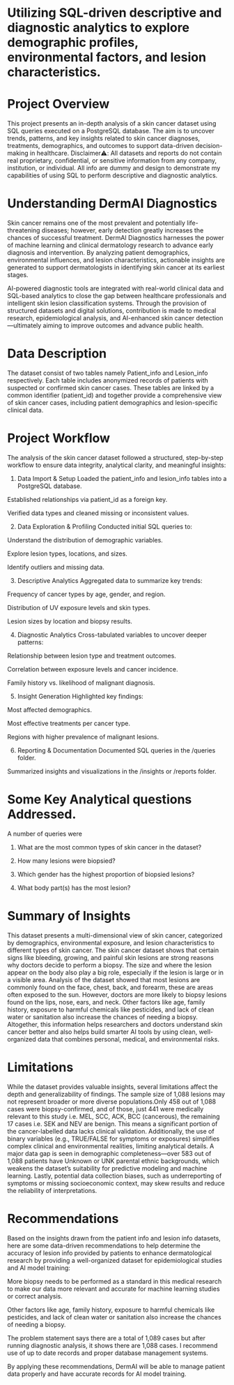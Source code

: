 # Utilizing SQL-driven descriptive and diagnostic analytics to explore demographic profiles, environmental factors, and lesion characteristics.

# Project Overview
This project presents an in-depth analysis of a skin cancer dataset using SQL queries executed on a PostgreSQL database. The aim is to uncover
trends, patterns, and key insights related to skin cancer diagnoses, treatments, demographics, and outcomes to support data-driven decision-making 
in healthcare.
Disclaimer⚠️: All datasets and reports do not contain real proprietary, confidential, or sensitive information from any company, institution, or individual. All info are dummy and design to demonstrate my capabilities of using SQL to perform descriptive and diagnostic analytics.




# Understanding DermAI Diagnostics
Skin cancer remains one of the most prevalent and potentially life-threatening diseases; however, early detection greatly increases the chances of
successful treatment. DermAI Diagnostics harnesses the power of machine learning and clinical dermatology research to advance early diagnosis and
intervention. By analyzing patient demographics, environmental influences, and lesion characteristics, actionable insights are generated to support
dermatologists in identifying skin cancer at its earliest stages.

AI-powered diagnostic tools are integrated with real-world clinical data and SQL-based analytics to close the gap between healthcare professionals and
intelligent skin lesion classification systems. Through the provision of structured datasets and digital solutions, contribution is made to medical
research, epidemiological analysis, and AI-enhanced skin cancer detection—ultimately aiming to improve outcomes and advance public health.

# Data Description
The dataset consist of two tables namely Patient_info and Lesion_info respectively. Each table includes anonymized records of patients with suspected or confirmed skin cancer cases. These tables are linked by a common identifier (patient_id) and together provide a comprehensive view of skin cancer cases, including patient demographics and lesion-specific clinical data.


# Project Workflow
The analysis of the skin cancer dataset followed a structured, step-by-step workflow to ensure data integrity, analytical clarity, and meaningful insights:

1. Data Import & Setup
Loaded the patient_info and lesion_info tables into a PostgreSQL database.

Established relationships via patient_id as a foreign key.

Verified data types and cleaned missing or inconsistent values.

2. Data Exploration & Profiling
Conducted initial SQL queries to:

Understand the distribution of demographic variables.

Explore lesion types, locations, and sizes.

Identify outliers and missing data.

3. Descriptive Analytics
Aggregated data to summarize key trends:

Frequency of cancer types by age, gender, and region.

Distribution of UV exposure levels and skin types.

Lesion sizes by location and biopsy results.

4. Diagnostic Analytics
Cross-tabulated variables to uncover deeper patterns:

Relationship between lesion type and treatment outcomes.

Correlation between exposure levels and cancer incidence.

Family history vs. likelihood of malignant diagnosis.

5. Insight Generation
Highlighted key findings:

Most affected demographics.

Most effective treatments per cancer type.

Regions with higher prevalence of malignant lesions.

6. Reporting & Documentation
Documented SQL queries in the /queries folder.

Summarized insights and visualizations in the /insights or /reports folder.

# Some Key Analytical questions Addressed.
A number of queries were 
1. What are the most common types of skin cancer in the dataset?

2. How many lesions were biopsied?

3. Which gender has the highest proportion of biopsied lesions?

4. What body part(s) has the most lesion?

# Summary of Insights
This dataset presents a multi-dimensional view of skin cancer, categorized by demographics, environmental exposure, and lesion characteristics to 
different types of skin cancer. The skin cancer dataset shows that certain signs like bleeding, growing, and painful skin lesions are strong reasons
why doctors decide to perform a biopsy. The size and where the lesion appear on the body also play a big role, especially if the lesion is large or
in a visible area. Analysis of the dataset showed that most lesions are commonly found on the face, chest, back, and forearm, these are areas often
exposed to the sun. However, doctors are more likely to biopsy lesions found on the lips, nose, ears, and neck. 
Other factors like age, family history, exposure to harmful chemicals like pesticides, and lack of clean water or sanitation also increase the
chances of needing a biopsy. Altogether, this information helps researchers and doctors understand skin cancer better and also helps build smarter AI
tools by using clean, well-organized data that combines personal, medical, and environmental risks.

# Limitations

While the dataset provides valuable insights, several limitations affect the depth and generalizability of findings. The sample size of 1,088
lesions may not represent broader or more diverse populations.Only 458 out of 1,088 cases were biopsy-confirmed, and of those, just 441 were
medically relevant to this study i.e. MEL, SCC, ACK, BCC (cancerous), the remaining 17 cases i.e. SEK and NEV are benign. This means a significant
portion of the cancer-labelled data lacks clinical validation.
Additionally, the use of binary variables (e.g., TRUE/FALSE for symptoms or exposures) simplifies complex clinical and environmental realities,
limiting analytical details. A major data gap is seen in demographic completeness—over 583 out of 1,088 patients have Unknown or UNK parental ethnic
backgrounds, which weakens the dataset’s suitability for predictive modeling and machine learning. 
Lastly, potential data collection biases, such as underreporting of symptoms or missing socioeconomic context, may skew results and reduce the
reliability of interpretations.



# Recommendations

Based on the insights drawn from the patient info and lesion info datasets, here are some data-driven recommendations to help determine the accuracy
of lesion info provided by patients to enhance dermatological research by providing a well-organized dataset for epidemiological studies and AI
model training:

More biopsy needs to be performed as a standard in this medical research to make our data more relevant and accurate for machine learning studies or
correct analysis.

Other factors like age, family history, exposure to harmful chemicals like pesticides, and lack of clean water or sanitation also increase the
chances of needing a biopsy.

The problem statement says there are a total of 1,089 cases but after running diagnostic analysis, it shows there are 1,088 cases. I recommend use
of up to date records and proper database management systems.

By applying these recommendations, DermAI will be able to manage patient data properly and have accurate records for AI model training.

